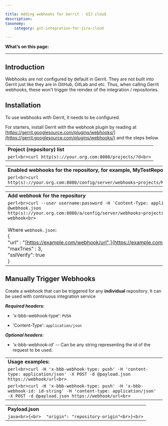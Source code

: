 ```yaml
---

title: Adding webhooks for Gerrit - GIJ cloud
description:
taxonomy:
    category: git-integration-for-jira-cloud

---
```


**What’s on this page:**

* * *

## Introduction

Webhooks are not configured by default in Gerrit. They are not built into Gerrit just like they are in GitHub, GitLab and etc. Thus, when calling Gerrit webhooks, these won't trigger the reindex of the integration / repositories.

## Installation

To use webhooks with Gerrit, it needs to be configured.

For starters, install Gerrit with the webhook plugin by reading at [https://gerrit.googlesource.com/plugins/webhooks/](https://gerrit.googlesource.com/plugins/webhooks/) and the steps below.

|     |
| --- |
| **Project (repository) list** |
| ```perl<br>curl http(s)://your.org.com:8080/projects/?d<br>``` |

|     |
| --- |
| **Enabled webhooks for the repository, for example, MyTestRepo** |
| ```perl<br>curl http(s)://your.org.com:8080/config/server/webhooks~projects/MyTestRepo/remotes<br>``` |

|     |
| --- |
| **Add webhook for the repository** |
| ```perl<br>curl --user username:password -H 'Content-Type: application/json' -X PUT -d @webhook.json http(s)://your.org.com:8080/a/config/server/webhooks~projects/MyTestRepo/remotes/bbb-webhook<br>```<br><br>Where `webhook.json`:  <br>{  <br>"url" : "[https://example.com/webhook/url",](https://example.com/webhook/url%22)  <br>"maxTries" : 3,  <br>"sslVerify": true  <br>} |

## Manually Trigger Webhooks

Create a webhook that can be triggered for any **individual** repository. It can be used with continuous integration service

_**Required headers:**_

*   'x-bbb-webhook-type': `PUSH`

*   'Content-Type': `application/json`


_**Optional headers:**_

*   'x-bbb-webhook-id' -- Can be any string representing the id of the request to be used.


|     |
| --- |
| **Usage examples:** |
| ```perl<br>curl -H 'x-bbb-webhook-type: push' -H 'content-type: application/json' -X POST -d @payload.json https://webhook/url<br>``` |
| ```perl<br>curl -H 'x-bbb-webhook-type: push' -H 'x-bbb-webhook-id: id-string' -H 'content-type: application/json' -X POST -d @payload.json https://webhook/url<br>``` |

|     |
| --- |
| **Payload.json** |
| ```java<br>{<br>  "origin": "repository-origin"<br>}<br>``` |
